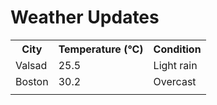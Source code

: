 # Weather Updates

<!-- WEATHER-UPDATE-START -->
<table><tr><th>City</th><th>Temperature (°C)</th><th>Condition</th></tr><tr><td>Valsad</td><td>25.5</td><td>Light rain</td></tr><tr><td>Boston</td><td>30.2</td><td>Overcast</td></tr><tr><td></td><td></td><td></td></tr></table>
<!-- WEATHER-UPDATE-END -->
